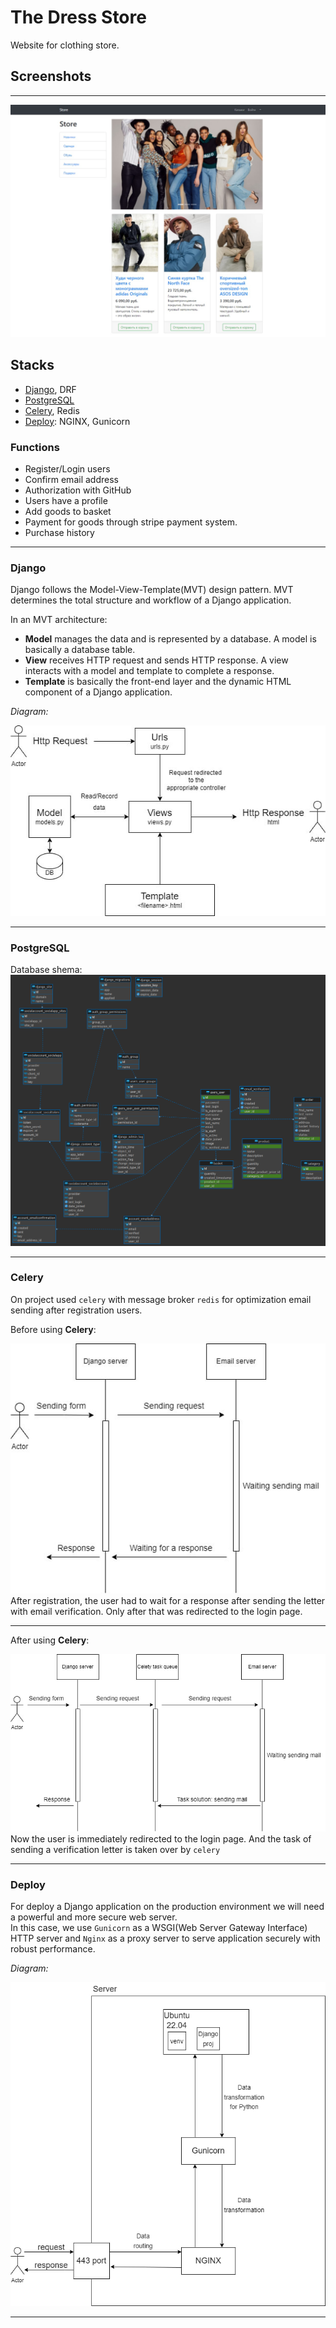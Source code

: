 # The Dress Store
Website for clothing store.
## Screenshots
___
![Thumbnail](Documents/products-photo.jpg)
## Stacks
+ [Django](#Django), DRF
+ [PostgreSQL](#PostgreSQL)
+ [Celery](#Celery), Redis
+ [Deploy](#Deploy): NGINX, Gunicorn
### Functions
+ Register/Login users
+ Confirm email address
+ Authorization with GitHub
+ Users have a profile
+ Add goods to basket
+ Payment for goods through stripe payment system.
+ Purchase history
___
### Django
Django follows the Model-View-Template(MVT) design pattern. MVT determines the total structure and workflow of a Django application.  
  
In an MVT architecture:
+ **Model** manages the data and is represented by a database. A model is basically a database table. 
+ **View** receives HTTP request and sends HTTP response. A view interacts with a model and template to complete a response.
+ **Template** is basically the front-end layer and the dynamic HTML component of a Django application.  
  
*Diagram:*  

![Thumbnail](Documents/django-work.jpg) 
___
### PostgreSQL
Database shema:  
![Thumbnail](Documents/store_dress-public.png) 
___
### Celery
On project used `celery` with message broker `redis` for optimization email sending after registration users.  
  
Before using **Celery**:  
  
![Thumbnail](Documents/email-verification.jpg)  
After registration, the user had to wait for a response after sending the letter with email verification. Only after that was redirected to the login page.  
___  
After using **Celery**:  
  
![Thumbnail](Documents/email-verification-celery.jpg)  
Now the user is immediately redirected to the login page. And the task of sending a verification letter is taken over by `celery`  
___  
### Deploy  
For deploy a Django application on the production environment we will need a powerful and more secure web server.  
In this case, we use `Gunicorn` as a WSGI(Web Server Gateway Interface) HTTP server and `Nginx` as a proxy server to serve application securely with robust performance.  
  
*Diagram:*  

![Thumbnail](Documents/server-work.jpg)  
___

